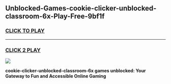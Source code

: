 
## Unblocked-Games-cookie-clicker-unblocked-classroom-6x-Play-Free-9bf1f
<h3>
<a href="https://premium76.site?title=cookie-clicker-unblocked-classroom-6x&ref=17A">CLICK TO PLAY</a></h3>
<hr>

<h3>
<a href="https://premium76.site?title=cookie-clicker-unblocked-classroom-6x&ref=17A">CLICK 2 PLAY</a>
  
</h3>

<a href="https://premium76.site?title=cookie-clicker-unblocked-classroom-6x&ref=17A"><img src="https://clearcache.store/games.png"></a>


**cookie-clicker-unblocked-classroom-6x games unblocked: Your Gateway to Fun and Accessible Online Gaming**
